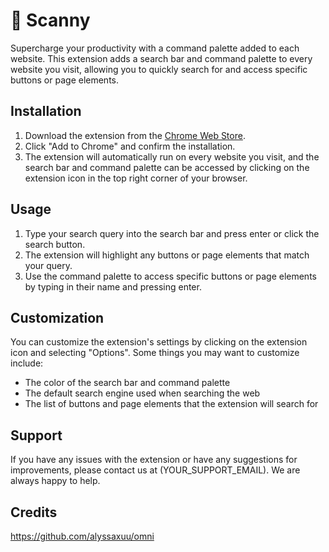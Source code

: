 # :page_facing_up: Scanny

Supercharge your productivity with a command palette added to each website. This extension adds a search bar and command palette to every website you visit, allowing you to quickly search for and access specific buttons or page elements.

## Installation
1. Download the extension from the [Chrome Web Store](INSERT_WEB_STORE_LINK_HERE).
2. Click "Add to Chrome" and confirm the installation.
3. The extension will automatically run on every website you visit, and the search bar and command palette can be accessed by clicking on the extension icon in the top right corner of your browser.

## Usage
1. Type your search query into the search bar and press enter or click the search button.
2. The extension will highlight any buttons or page elements that match your query.
3. Use the command palette to access specific buttons or page elements by typing in their name and pressing enter.

## Customization
You can customize the extension's settings by clicking on the extension icon and selecting "Options". Some things you may want to customize include:
- The color of the search bar and command palette
- The default search engine used when searching the web
- The list of buttons and page elements that the extension will search for

## Support
If you have any issues with the extension or have any suggestions for improvements, please contact us at (YOUR_SUPPORT_EMAIL). We are always happy to help.

## Credits

https://github.com/alyssaxuu/omni

